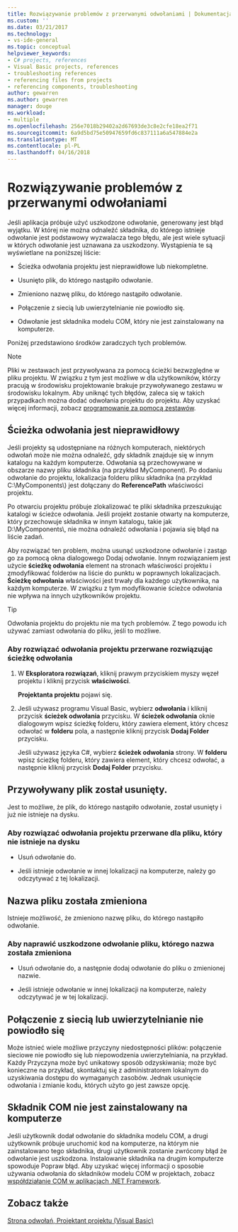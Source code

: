 ```yaml
---
title: Rozwiązywanie problemów z przerwanymi odwołaniami | Dokumentacja firmy Microsoft
ms.custom: ''
ms.date: 03/21/2017
ms.technology:
- vs-ide-general
ms.topic: conceptual
helpviewer_keywords:
- C# projects, references
- Visual Basic projects, references
- troubleshooting references
- referencing files from projects
- referencing components, troubleshooting
author: gewarren
ms.author: gewarren
manager: douge
ms.workload:
- multiple
ms.openlocfilehash: 256e7018b29402a2d67693de3c8e2cfe18ea2f71
ms.sourcegitcommit: 6a9d5bd75e50947659fd6c837111a6a547884e2a
ms.translationtype: MT
ms.contentlocale: pl-PL
ms.lasthandoff: 04/16/2018
---
```

# <a name="troubleshoot-broken-references"></a>Rozwiązywanie problemów z przerwanymi odwołaniami

Jeśli aplikacja próbuje użyć uszkodzone odwołanie, generowany jest błąd wyjątku. W której nie można odnaleźć składnika, do którego istnieje odwołanie jest podstawowy wyzwalacza tego błędu, ale jest wiele sytuacji w których odwołanie jest uznawana za uszkodzony. Wystąpienia te są wyświetlane na poniższej liście:

- Ścieżka odwołania projektu jest nieprawidłowe lub niekompletne.

- Usunięto plik, do którego nastąpiło odwołanie.

- Zmieniono nazwę pliku, do którego nastąpiło odwołanie.

- Połączenie z siecią lub uwierzytelnianie nie powiodło się.

- Odwołanie jest składnika modelu COM, który nie jest zainstalowany na komputerze.

Poniżej przedstawiono środków zaradczych tych problemów.

> [!NOTE]
> Pliki w zestawach jest przywoływana za pomocą ścieżki bezwzględne w pliku projektu. W związku z tym jest możliwe w dla użytkowników, którzy pracują w środowisku projektowanie brakuje przywoływanego zestawu w środowisku lokalnym. Aby uniknąć tych błędów, zaleca się w takich przypadkach można dodać odwołania projektu do projektu. Aby uzyskać więcej informacji, zobacz [programowanie za pomocą zestawów](/dotnet/framework/app-domains/programming-with-assemblies).

## <a name="reference-path-is-incorrect"></a>Ścieżka odwołania jest nieprawidłowy

Jeśli projekty są udostępniane na różnych komputerach, niektórych odwołań może nie można odnaleźć, gdy składnik znajduje się w innym katalogu na każdym komputerze. Odwołania są przechowywane w obszarze nazwy pliku składnika (na przykład MyComponent). Po dodaniu odwołanie do projektu, lokalizacja folderu pliku składnika (na przykład C:\MyComponents\\) jest dołączany do **ReferencePath** właściwości projektu.

Po otwarciu projektu próbuje zlokalizować te pliki składnika przeszukując katalogi w ścieżce odwołania. Jeśli projekt zostanie otwarty na komputerze, który przechowuje składnika w innym katalogu, takie jak D:\MyComponents\\, nie można odnaleźć odwołania i pojawia się błąd na liście zadań.

Aby rozwiązać ten problem, można usunąć uszkodzone odwołanie i zastąp go za pomocą okna dialogowego Dodaj odwołanie. Innym rozwiązaniem jest użycie **ścieżkę odwołania** element na stronach właściwości projektu i zmodyfikować folderów na liście do punktu w poprawnych lokalizacjach. **Ścieżkę odwołania** właściwości jest trwały dla każdego użytkownika, na każdym komputerze. W związku z tym modyfikowanie ścieżce odwołania nie wpływa na innych użytkowników projektu.

> [!TIP]
> Odwołania projektu do projektu nie ma tych problemów. Z tego powodu ich używać zamiast odwołania do pliku, jeśli to możliwe.

### <a name="to-fix-a-broken-project-reference-by-correcting-the-reference-path"></a>Aby rozwiązać odwołania projektu przerwane rozwiązując ścieżkę odwołania

1. W **Eksploratora rozwiązań**, kliknij prawym przyciskiem myszy węzeł projektu i kliknij przycisk **właściwości**.

   **Projektanta projektu** pojawi się.

1. Jeśli używasz programu Visual Basic, wybierz **odwołania** i kliknij przycisk **ścieżek odwołania** przycisku. W **ścieżek odwołania** oknie dialogowym wpisz ścieżkę folderu, który zawiera element, który chcesz odwołać w **folderu** pola, a następnie kliknij przycisk **Dodaj Folder** przycisku.

    Jeśli używasz języka C#, wybierz **ścieżek odwołania** strony. W **folderu** wpisz ścieżkę folderu, który zawiera element, który chcesz odwołać, a następnie kliknij przycisk **Dodaj Folder** przycisku.

## <a name="referenced-file-has-been-deleted"></a>Przywoływany plik został usunięty.

Jest to możliwe, że plik, do którego nastąpiło odwołanie, został usunięty i już nie istnieje na dysku.

### <a name="to-fix-a-broken-project-reference-for-a-file-that-no-longer-exists-on-your-drive"></a>Aby rozwiązać odwołania projektu przerwane dla pliku, który nie istnieje na dysku

- Usuń odwołanie do.

- Jeśli istnieje odwołanie w innej lokalizacji na komputerze, należy go odczytywać z tej lokalizacji.

## <a name="referenced-file-has-been-renamed"></a>Nazwa pliku została zmieniona

Istnieje możliwość, że zmieniono nazwę pliku, do którego nastąpiło odwołanie.

### <a name="to-fix-a-broken-reference-for-a-file-that-has-been-renamed"></a>Aby naprawić uszkodzone odwołanie pliku, którego nazwa została zmieniona

- Usuń odwołanie do, a następnie dodaj odwołanie do pliku o zmienionej nazwie.

- Jeśli istnieje odwołanie w innej lokalizacji na komputerze, należy odczytywać je w tej lokalizacji.

## <a name="network-connection-or-authentication-has-failed"></a>Połączenie z siecią lub uwierzytelnianie nie powiodło się

Może istnieć wiele możliwe przyczyny niedostępności plików: połączenie sieciowe nie powiodło się lub niepowodzenia uwierzytelniania, na przykład. Każdy Przyczyna może być unikatowy sposób odzyskiwania; może być konieczne na przykład, skontaktuj się z administratorem lokalnym do uzyskiwania dostępu do wymaganych zasobów. Jednak usunięcie odwołania i zmianie kodu, których użyto go jest zawsze opcję.

## <a name="com-component-is-not-installed-on-computer"></a>Składnik COM nie jest zainstalowany na komputerze

Jeśli użytkownik dodał odwołanie do składnika modelu COM, a drugi użytkownik próbuje uruchomić kod na komputerze, na którym nie zainstalowano tego składnika, drugi użytkownik zostanie zwrócony błąd że odwołanie jest uszkodzona. Instalowanie składnika na drugim komputerze spowoduje Popraw błąd. Aby uzyskać więcej informacji o sposobie używania odwołania do składników modelu COM w projektach, zobacz [współdziałanie COM w aplikacjach .NET Framework](/dotnet/visual-basic/programming-guide/com-interop/com-interoperability-in-net-framework-applications).

## <a name="see-also"></a>Zobacz także

[Strona odwołań, Projektant projektu (Visual Basic)](../ide/reference/references-page-project-designer-visual-basic.md)
